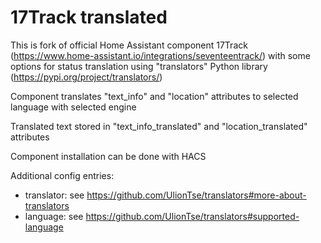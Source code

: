 # 17Track translated

This is fork of official Home Assistant component 17Track (https://www.home-assistant.io/integrations/seventeentrack/) with some options for status translation using "translators" Python library (https://pypi.org/project/translators/)

Component translates "text_info" and "location" attributes to selected language with selected engine

Translated text stored in "text_info_translated" and "location_translated" attributes

Component installation can be done with HACS

Additional config entries:

* translator: see https://github.com/UlionTse/translators#more-about-translators
* language: see https://github.com/UlionTse/translators#supported-language


